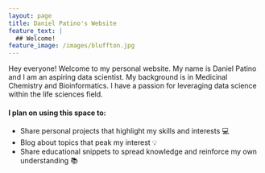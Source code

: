 ```yaml
---
layout: page
title: Daniel Patino's Website
feature_text: |
  ## Welcome!
feature_image: /images/bluffton.jpg
---
```


<style>
.article.article--page {
    width: 100%;       
    padding: 0 20px;
}
</style>

Hey everyone! Welcome to my personal website. My name is Daniel Patino and I am an aspiring data scientist. 
My background is in Medicinal Chemistry and Bioinformatics. I have a passion for leveraging data science within
the life sciences field. 

#### I plan on using this space to:
- Share personal projects that highlight my skills and interests :computer:
- Blog about topics that peak my interest :bulb:
- Share educational snippets to spread knowledge and reinforce my own understanding :books:



